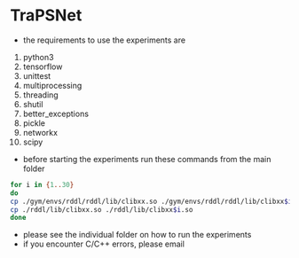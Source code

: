 # TraPSNet
- the requirements to use the experiments are
1. python3
2. tensorflow
3. unittest
4. multiprocessing
5. threading
6. shutil
7. better_exceptions
8. pickle
9. networkx
10. scipy

- before starting the experiments run these commands from the main folder

```sh
for i in {1..30}
do
cp ./gym/envs/rddl/rddl/lib/clibxx.so ./gym/envs/rddl/rddl/lib/clibxx$i.so
cp ./rddl/lib/clibxx.so ./rddl/lib/clibxx$i.so
done
```
- please see the individual folder on how to run the experiments
- if you encounter C/C++ errors, please email